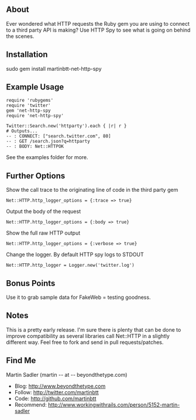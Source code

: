 ## About

Ever wondered what HTTP requests the Ruby gem you are using to connect to a third party
API is making? Use HTTP Spy to see what is going on behind the scenes.

## Installation

sudo gem install martinbtt-net-http-spy

## Example Usage

    require 'rubygems'
    require 'twitter'
    gem 'net-http-spy
    require 'net-http-spy'
    
    Twitter::Search.new('httparty').each { |r| r }
    # Outputs...
    -- : CONNECT: ["search.twitter.com", 80]
    -- : GET /search.json?q=httparty
    -- : BODY: Net::HTTPOK


See the examples folder for more. 

## Further Options

Show the call trace to the originating line of code in the third party gem
    
    Net::HTTP.http_logger_options = {:trace => true}

Output the body of the request 

    Net::HTTP.http_logger_options = {:body => true}

Show the full raw HTTP output
   
    Net::HTTP.http_logger_options = {:verbose => true}

Change the logger. By default HTTP spy logs to STDOUT 

    Net::HTTP.http_logger = Logger.new('twitter.log')

## Bonus Points

Use it to grab sample data for FakeWeb = testing goodness.

## Notes

This is a pretty early release. I'm sure there is plenty that can be done to improve compatibility
as several libraries call Net::HTTP in a slightly different way. 
Feel free to fork and send in pull requests/patches.

## Find Me 

Martin Sadler (martin -- at -- beyondthetype.com)

* Blog:      http://www.beyondthetype.com
* Follow:    http://twitter.com/martinbtt
* Code:      http://github.com/martinbtt
* Recommend: http://www.workingwithrails.com/person/5152-martin-sadler